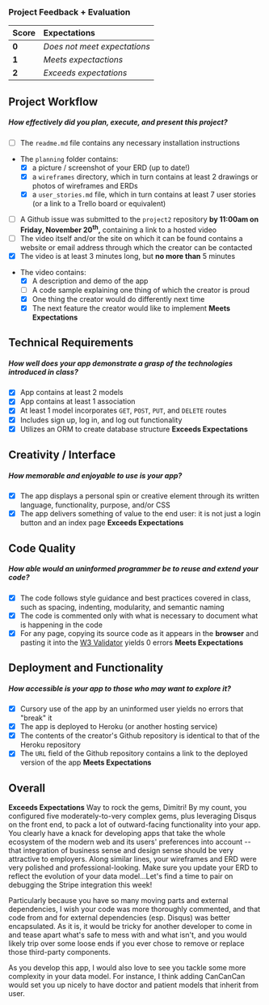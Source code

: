 ### Project Feedback + Evaluation

| Score | Expectations |
| :---- | :----------- |
| **0** | _Does not meet expectations_ |
| **1** | _Meets expectactions_ |
| **2** | _Exceeds expectations_ |

## Project Workflow
##### How effectively did you plan, execute, and present this project?
- [ ] The `readme.md` file contains any necessary installation instructions
- The `planning` folder contains:
  - [x] a picture / screenshot of your ERD (up to date!)
  - [x] a `wireframes` directory, which in turn contains at least 2 drawings or photos of wireframes and ERDs
  - [x] a `user_stories.md` file, which in turn contains at least 7 user stories (or a link to a Trello board or equivalent)
- [ ] A Github issue was submitted to the `project2` repository **by 11:00am on Friday, November 20<sup>th</sup>,** containing a link to a hosted video
- [ ] The video itself and/or the site on which it can be found contains a website or email address through which the creator can be contacted
- [x] The video is at least 3 minutes long, but **no more than** 5 minutes
- The video contains:
  - [x] A description and demo of the app
  - [ ] A code sample explaining one thing of which the creator is proud
  - [x] One thing the creator would do differently next time
  - [x] The next feature the creator would like to implement
**Meets Expectations**

## Technical Requirements
##### How well does your app demonstrate a grasp of the technologies introduced in class?
- [x] App contains at least 2 models
- [x] App contains at least 1 association
- [x] At least 1 model incorporates `GET`, `POST`, `PUT`, and `DELETE` routes
- [x] Includes sign up, log in, and log out functionality
- [x] Utilizes an ORM to create database structure
**Exceeds Expectations**

## Creativity / Interface
##### How memorable and enjoyable to use is your app?
- [x] The app displays a personal spin or creative element through its written language, functionality, purpose, and/or CSS
- [x] The app delivers something of value to the end user: it is not just a login button and an index page
**Exceeds Expectations**

## Code Quality
##### How able would an uninformed programmer be to reuse and extend your code?
- [x] The code follows style guidance and best practices covered in class, such as spacing, indenting, modularity, and semantic naming
- [x] The code is commented only with what is necessary to document what is happening in the code
- [x] For any page, copying its source code as it appears in the **browser** and pasting it into the [W3 Validator](http://validator.w3.org) yields 0 errors
**Meets Expectations**

## Deployment and Functionality
##### How accessible is your app to those who may want to explore it?
- [x] Cursory use of the app by an uninformed user yields no errors that "break" it
- [x] The app is deployed to Heroku (or another hosting service)
- [x] The contents of the creator's Github repository is identical to that of the Heroku repository
- [x] The `URL` field of the Github repository contains a link to the deployed version of the app
**Meets Expectations**

## Overall
**Exceeds Expectations** Way to rock the gems, Dimitri! By my count, you configured five moderately-to-very complex gems, plus leveraging Disqus on the front end, to pack a lot of outward-facing functionality into your app. You clearly have a knack for developing apps that take the whole ecosystem of the modern web and its users' preferences into account -- that integration of business sense and design sense should be very attractive to employers. Along similar lines, your wireframes and ERD were very polished and professional-looking. Make sure you update your ERD to reflect the evolution of your data model...Let's find a time to pair on debugging the Stripe integration this week!

Particularly because you have so many moving parts and external dependencies, I wish your code was more thoroughly commented, and that code from and for external dependencies (esp. Disqus) was better encapsulated. As it is, it would be tricky for another developer to come in and tease apart what's safe to mess with and what isn't, and you would likely trip over some loose ends if you ever chose to remove or replace those third-party components.

As you develop this app, I would also love to see you tackle some more complexity in your data model. For instance, I think adding CanCanCan would set you up nicely to have doctor and patient models that inherit from user.
